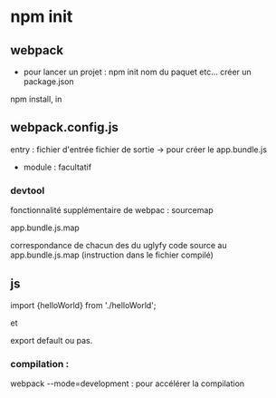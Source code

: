 # npm init

## webpack
- pour lancer un projet : npm init
nom du paquet etc...
créer un package.json

npm install, in 

## webpack.config.js

entry : fichier d'entrée
fichier de sortie -> pour créer le app.bundle.js

- module : facultatif


### devtool

fonctionnalité supplémentaire de webpac : sourcemap

app.bundle.js.map

correspondance de chacun des du uglyfy code source au app.bundle.js.map (instruction dans le fichier compilé)


## js

import {helloWorld} from './helloWorld';

et 

export default ou pas.


### compilation : 

webpack --mode=development : pour accélérer la compilation

